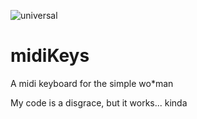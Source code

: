 ![universal](https://github.com/isaatonimov/midiKeys/assets/26215533/d553717e-cc95-4fc5-9650-1aa3a7bd1f1e)

# midiKeys
A midi keyboard for the simple wo*man



My code is a disgrace, but it works... kinda
